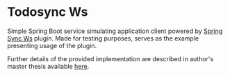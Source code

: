 # Todosync Ws

Simple Spring Boot service simulating application client powered by [Spring Sync Ws](https://github.com/ninjarlz/spring-sync-ws) plugin. Made for testing purposes, serves as the example presenting usage of the plugin.

Further details of the provided implementation are described in author's master thesis available [here](https://drive.google.com/file/d/1yDWy3Z8tfSdYdx1t00atVMBNUdZZNNix/view?usp=sharing).